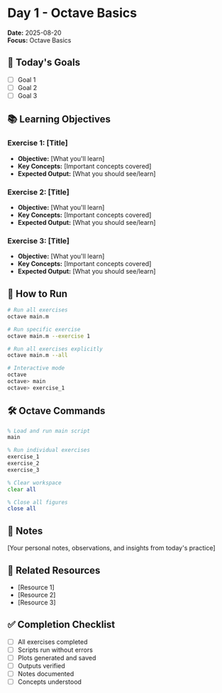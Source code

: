 # Day 1 - Octave Basics

**Date:** 2025-08-20  
**Focus:** Octave Basics

## 🎯 Today's Goals

- [ ] Goal 1
- [ ] Goal 2  
- [ ] Goal 3

## 📚 Learning Objectives

### Exercise 1: [Title]
- **Objective:** [What you'll learn]
- **Key Concepts:** [Important concepts covered]
- **Expected Output:** [What you should see/learn]

### Exercise 2: [Title]
- **Objective:** [What you'll learn]
- **Key Concepts:** [Important concepts covered]
- **Expected Output:** [What you should see/learn]

### Exercise 3: [Title]
- **Objective:** [What you'll learn]
- **Key Concepts:** [Important concepts covered]
- **Expected Output:** [What you should see/learn]

## 🚀 How to Run

```bash
# Run all exercises
octave main.m

# Run specific exercise
octave main.m --exercise 1

# Run all exercises explicitly
octave main.m --all

# Interactive mode
octave
octave> main
octave> exercise_1
```

## 🛠️ Octave Commands

```octave
% Load and run main script
main

% Run individual exercises
exercise_1
exercise_2
exercise_3

% Clear workspace
clear all

% Close all figures
close all
```

## 📝 Notes

[Your personal notes, observations, and insights from today's practice]

## 🔗 Related Resources

- [Resource 1]
- [Resource 2]
- [Resource 3]

## ✅ Completion Checklist

- [ ] All exercises completed
- [ ] Scripts run without errors
- [ ] Plots generated and saved
- [ ] Outputs verified
- [ ] Notes documented
- [ ] Concepts understood
